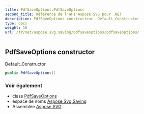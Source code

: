 ```yaml
---
title: PdfSaveOptions.PdfSaveOptions
second_title: Référence de l'API Aspose.SVG pour .NET
description: PdfSaveOptions constructeur. Default_Constructor
type: docs
weight: 10
url: /fr/net/aspose.svg.saving/pdfsaveoptions/pdfsaveoptions/
---
```

## PdfSaveOptions constructor

Default_Constructor

```csharp
public PdfSaveOptions()
```

### Voir également

* class [PdfSaveOptions](../)
* espace de noms [Aspose.Svg.Saving](../../pdfsaveoptions/)
* Assemblée [Aspose.SVG](../../../)


